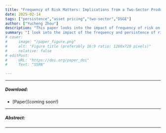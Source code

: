 ```yaml
---
title: "Frequency of Risk Matters: Implications from a Two-Sector Production Economy" 
date: 2025-02-14
tags: ["persistence","asset pricing","two-sector","DSGE"]
author: ["Yucheng Zhou"]
description: "This paper looks into the impact of frequency of risk on the real economy and asset pricing." 
summary: "I look into the impact of the frequency and persistence of risk, via a two-sector DSGE model in continuous time."
# cover:
#     image: "/paper_figure.png"
#     alt: "Figure title (preferably 16:9 ratio: 1280x720 pixels)"
#     relative: false
# editPost:
#     URL: "https://doi.org/paper_doi"
#     Text: "SSRN"

---
```


---

##### Download:

- [Paper](coming soon!)
<!-- - [Online appendix](appendix.pdf)
- [Code and data](https://github.com/paper_repo) -->

---

##### Abstract:



---

<!-- ##### Figure X:  Figure title

![](figurex.png)

---

##### Citation

Author 1, Author 2. Year. "Title." *Journal* Volume (Issue): First page–Last page. https://doi.org/paper_doi.

---

##### Related material

+ [Presentation slides](presentation.pdf) -->